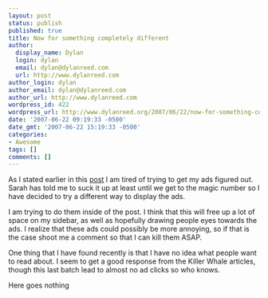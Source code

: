 ```yaml
---
layout: post
status: publish
published: true
title: Now for something completely different
author:
  display_name: Dylan
  login: dylan
  email: dylan@dylanreed.com
  url: http://www.dylanreed.com
author_login: dylan
author_email: dylan@dylanreed.com
author_url: http://www.dylanreed.com
wordpress_id: 422
wordpress_url: http://www.dylanreed.org/2007/06/22/now-for-something-completely-different/
date: '2007-06-22 09:19:33 -0500'
date_gmt: '2007-06-22 15:19:33 -0500'
categories:
- Awesome
tags: []
comments: []
---
```

<p>As I stated earlier in this <a href="http://www.dylanreed.org/2007/06/13/it-is-killing-me-inside/">post</a> I am tired of trying to get my ads figured out. Sarah has told me to suck it up at least until we get to the magic number so I have decided to try a different way to display the ads.</p>
<p><!--adsense--></p>
<p>I am trying to do them inside of the post. I think that this will free up a lot of space on my sidebar, as well as hopefully drawing people eyes towards the ads. I realize that these ads could possibly be more annoying, so if that is the case shoot me a comment so that I can kill them ASAP.</p>
<p>One thing that I have found recently is that I have no idea what people want to read about. I seem to get a good response from the Killer Whale articles, though this last batch lead to almost no ad clicks so who knows.</p>
<p>Here goes nothing</p>
<p><!--adsense#Refer--></p>
